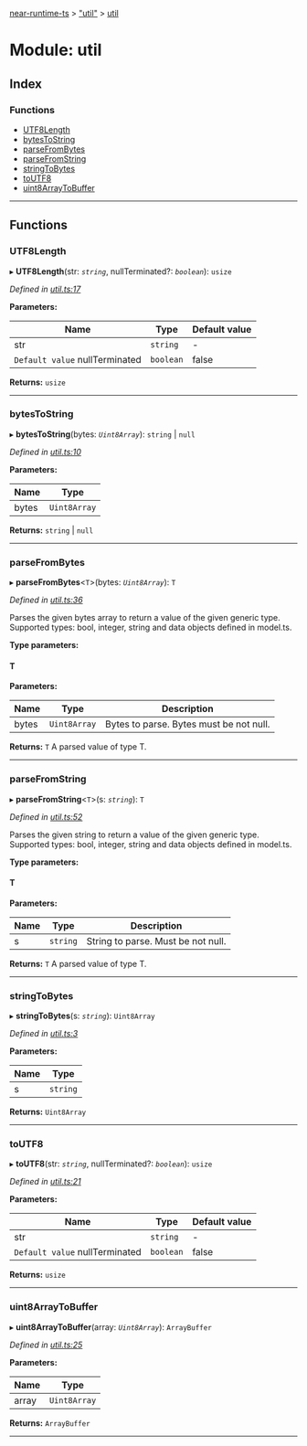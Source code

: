 [near-runtime-ts](../README.md) > ["util"](../modules/_util_.md) > [util](../modules/_util_.util.md)

# Module: util

## Index

### Functions

* [UTF8Length](_util_.util.md#utf8length)
* [bytesToString](_util_.util.md#bytestostring)
* [parseFromBytes](_util_.util.md#parsefrombytes)
* [parseFromString](_util_.util.md#parsefromstring)
* [stringToBytes](_util_.util.md#stringtobytes)
* [toUTF8](_util_.util.md#toutf8)
* [uint8ArrayToBuffer](_util_.util.md#uint8arraytobuffer)

---

## Functions

<a id="utf8length"></a>

###  UTF8Length

▸ **UTF8Length**(str: *`string`*, nullTerminated?: *`boolean`*): `usize`

*Defined in [util.ts:17](https://github.com/nearprotocol/near-runtime-ts/blob/6995971/assembly/util.ts#L17)*

**Parameters:**

| Name | Type | Default value |
| ------ | ------ | ------ |
| str | `string` | - |
| `Default value` nullTerminated | `boolean` | false |

**Returns:** `usize`

___
<a id="bytestostring"></a>

###  bytesToString

▸ **bytesToString**(bytes: *`Uint8Array`*): `string` \| `null`

*Defined in [util.ts:10](https://github.com/nearprotocol/near-runtime-ts/blob/6995971/assembly/util.ts#L10)*

**Parameters:**

| Name | Type |
| ------ | ------ |
| bytes | `Uint8Array` |

**Returns:** `string` \| `null`

___
<a id="parsefrombytes"></a>

###  parseFromBytes

▸ **parseFromBytes**<`T`>(bytes: *`Uint8Array`*): `T`

*Defined in [util.ts:36](https://github.com/nearprotocol/near-runtime-ts/blob/6995971/assembly/util.ts#L36)*

Parses the given bytes array to return a value of the given generic type. Supported types: bool, integer, string and data objects defined in model.ts.

**Type parameters:**

#### T 
**Parameters:**

| Name | Type | Description |
| ------ | ------ | ------ |
| bytes | `Uint8Array` |  Bytes to parse. Bytes must be not null. |

**Returns:** `T`
A parsed value of type T.

___
<a id="parsefromstring"></a>

###  parseFromString

▸ **parseFromString**<`T`>(s: *`string`*): `T`

*Defined in [util.ts:52](https://github.com/nearprotocol/near-runtime-ts/blob/6995971/assembly/util.ts#L52)*

Parses the given string to return a value of the given generic type. Supported types: bool, integer, string and data objects defined in model.ts.

**Type parameters:**

#### T 
**Parameters:**

| Name | Type | Description |
| ------ | ------ | ------ |
| s | `string` |  String to parse. Must be not null. |

**Returns:** `T`
A parsed value of type T.

___
<a id="stringtobytes"></a>

###  stringToBytes

▸ **stringToBytes**(s: *`string`*): `Uint8Array`

*Defined in [util.ts:3](https://github.com/nearprotocol/near-runtime-ts/blob/6995971/assembly/util.ts#L3)*

**Parameters:**

| Name | Type |
| ------ | ------ |
| s | `string` |

**Returns:** `Uint8Array`

___
<a id="toutf8"></a>

###  toUTF8

▸ **toUTF8**(str: *`string`*, nullTerminated?: *`boolean`*): `usize`

*Defined in [util.ts:21](https://github.com/nearprotocol/near-runtime-ts/blob/6995971/assembly/util.ts#L21)*

**Parameters:**

| Name | Type | Default value |
| ------ | ------ | ------ |
| str | `string` | - |
| `Default value` nullTerminated | `boolean` | false |

**Returns:** `usize`

___
<a id="uint8arraytobuffer"></a>

###  uint8ArrayToBuffer

▸ **uint8ArrayToBuffer**(array: *`Uint8Array`*): `ArrayBuffer`

*Defined in [util.ts:25](https://github.com/nearprotocol/near-runtime-ts/blob/6995971/assembly/util.ts#L25)*

**Parameters:**

| Name | Type |
| ------ | ------ |
| array | `Uint8Array` |

**Returns:** `ArrayBuffer`

___

